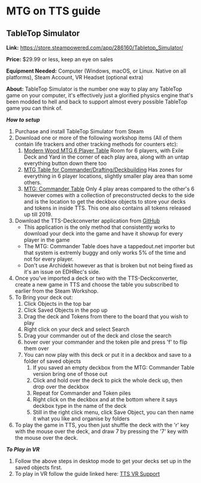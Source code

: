# MTG on TTS guide
## TableTop Simulator

**Link:** https://store.steampowered.com/app/286160/Tabletop_Simulator/

**Price:** $29.99 or less, keep an eye on sales

**Equipment Needed:** Computer (Windows, macOS, or Linux. Native on all platforms), Steam Account, VR Headset (optional extra)

**About:** TableTop Simulator is the number one way to play any TableTop game on your computer, it's effectively just a glorified physics engine that's been modded to hell and back to support almost every possible TableTop game you can think of.


***How to setup***
1. Purchase and install TableTop Simulator from Steam
2. Download one or more of the following workshop items (All of them contain life trackers and other tracking methods for counters etc):
   1. [Modern Wood MTG 6 Player Table](https://steamcommunity.com/sharedfiles/filedetails/?id=2063665075) Room for 6 players, with Exile Deck and Yard in the corner of each play area, along with an untap everything button down there too
   2. [MTG Table for Commander/Drafting/Deckbuilding](https://steamcommunity.com/sharedfiles/filedetails/?id=2084202264) Has zones for everything in 6 player locations, slightly smaller play area than some others.
   3. [MTG: Commander Table](https://steamcommunity.com/sharedfiles/filedetails/?id=2050465528) Only 4 play areas compared to the other's 6 however comes with a collection of preconstructed decks to the side and is the location to get the deckbox objects to store your decks and tokens in inside TTS. This one also contains all tokens released up till 2019.
4. Download the TTS-Deckconverter application from [GitHub](https://github.com/jeandeaual/tts-deckconverter)
   - This application is the only method that consistently works to download your deck into the game and have it showup for every player in the game
   - The MTG: Commander Table does have a tappedout.net importer but that system is extremly buggy and only works 5% of the time and not for every player.
   - Don't use Archidekt however as that is broken but not being fixed as it's an issue on EDHRec's side.
5. Once you've imported a deck or two with the TTS-Deckconverter, create a new game in TTS and choose the table you subscribed to earlier from the Steam Workshop.
6. To Bring your deck out:
   1. Click Objects in the top bar
   2. Click Saved Objects in the pop up
   3. Drag the deck and Tokens from there to the board that you wish to play
   4. Right click on your deck and select Search
   5. Drag your commander out of the deck and close the search
   6. hover over your commander and the token pile and press 'f' to flip them over
   7. You can now play with this deck or put it in a deckbox and save to a folder of saved objects
      1. If you saved an empty deckbox from the MTG: Commander Table version bring one of those out
      2. Click and hold over the deck to pick the whole deck up, then drop over the deckbox
      3. Repeat for Commander and Token piles
      4. Right click on the deckbox and at the bottom where it says deckbox type in the name of the deck
      5. Still in the right click menu, click Save Object, you can then name it what you like and organise by folders
7. To play the game in TTS, you then just shuffle the deck with the 'r' key with the mouse over the deck, and draw 7 by pressing the '7' key with the mouse over the deck.
 
***To Play in VR***
1. Follow the above steps in desktop mode to get your decks set up in the saved objects first.
2. To play in VR follow the guide linked here: [TTS VR Support](https://kb.tabletopsimulator.com/getting-started/technical-info/#vr-support)

